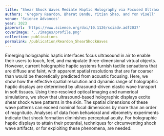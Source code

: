 ```yaml
---
title: "Shear Shock Waves Mediate Haptic Holography via Focused Ultrasound"
authors: 'Gregory Reardon, Bharat Dandu, Yitian Shao, and Yon Visell'
venue: 'Science Advances'
year: 2023
paperurl: 'https://www.science.org/doi/10.1126/sciadv.adf2037'
coverImage: '../images/profile.png'
collection: publications
permalink: /publication/Reardon_ShearShockWaves
---
```


Emerging holographic haptic interfaces focus ultrasound in air to enable their users to touch, feel, and manipulate three-dimensional virtual objects. However, current holographic haptic systems furnish tactile sensations that are diffuse and faint, with apparent spatial resolutions that are far coarser than would be theoretically predicted from acoustic focusing. Here, we show how the effective spatial resolution and dynamic range of holographic haptic displays are determined by ultrasound-driven elastic wave transport in soft tissues. Using time-resolved optical imaging and numerical simulations, we show that ultrasound-based holographic displays excite shear shock wave patterns in the skin. The spatial dimensions of these wave patterns can exceed nominal focal dimensions by more than an order of magnitude. Analyses of data from behavioral and vibrometry experiments indicate that shock formation diminishes perceptual acuity. For holographic haptic displays to attain their potential, techniques for circumventing shock wave artifacts, or for exploiting these phenomena, are needed.
